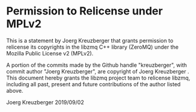 # Permission to Relicense under MPLv2

This is a statement by Joerg Kreuzberger
that grants permission to relicense its copyrights in the libzmq C++
library (ZeroMQ) under the Mozilla Public License v2 (MPLv2).

A portion of the commits made by the Github handle "kreuzberger", with
commit author "Joerg Kreuzberger", are copyright of Joerg Kreuzberger .
This document hereby grants the libzmq project team to relicense libzmq,
including all past, present and future contributions of the author listed above.

Joerg Kreuzberger
2019/09/02
